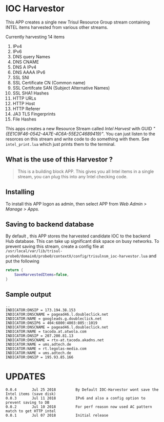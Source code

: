 # IOC Harvestor

This APP creates a single new Trisul Resource Group stream containing INTEL items harvested from various other streams.

Currently harvesting 14 items 

1. IPv4
2. IPv6
2. DNS query Names
3. DNS CNAME
4. DNS A IPv4
5. DNS AAAA IPv6
6. SSL SNI
7. SSL Certificate CN (Common name)
8. SSL Certifcate  SAN (Subject Alternative Names)
9. SSL SHA1 Hashes 
10. HTTP URLs
11. HTTP Host 
12. HTTP Referer 
13. JA3 TLS Fingerprints 
14. File Hashes 


This apps creates a new Resource Stream called *Intel Harvest* with GUID *"{EE1C9F46-0542-4A7E-4C6A-55E2C4689419}"*. You can just listen to the resorces on this stream and write code to do something with them. See `intel_print.lua` which just prints them to the terminal. 

## What is the use of this Harvestor ?

> This is a building block APP. This gives you all Intel items in a single stream, you can plug this into any Intel checking code. 

## Installing 

To install this APP logon as admin, then select APP from _Web Admin > Manage > Apps._

## Saving to backend database

By default , this APP stores the harvested candidate IOC to the backend Hub database. This can take up significant disk space on busy networks. To prevent saving this stream, create a config file at `/usr/local/var/lib/trisul-probe0/domain0/probe0/contextX/config/trisulnsm_ioc-harvestor.lua` and put the following

````lua
return {
	SaveHarvestedItems=false,
} 
````

## Sample output 


````
..
INDICATOR:DNSIP = 173.194.38.153
INDICATOR:DNSCNAME = pagead46.l.doubleclick.net
INDICATOR:NAME = googleads.g.doubleclick.net
INDICATOR:DNSIP6 = 404:6800:4003:805::1019
INDICATOR:DNSCNAME = pagead46.l.doubleclick.net
INDICATOR:NAME = tacoda.at.atwola.com
INDICATOR:DNSIP = 207.200.81.13
INDICATOR:DNSCNAME = rtx-at.tacoda.akadns.net
INDICATOR:NAME = ums.adtech.de
INDICATOR:NAME = rt.legolas-media.com
INDICATOR:NAME = ums.adtech.de
INDICATOR:DNSIP = 195.93.85.166

````

UPDATES
=======

````
0.0.4		Jul 25 2018			By Default IOC-Harvestor wont save the Intel items (save disk)
0.0.3		Jul 11 2018			IPv6 and also a config option to prevent saving to DB 
0.0.2		Jul 10 2018			For perf reason now used AC pattern match to get HTTP intel 
0.0.1		Jul 07 2018			Initial release 
````


